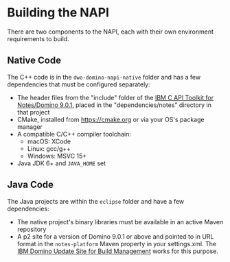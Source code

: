 # Building the NAPI

There are two components to the NAPI, each with their own environment requirements to build.

## Native Code 

The C++ code is in the `dwo-domino-napi-native` folder and has a few dependencies that must be configured separately:

* The header files from the "include" folder of the [IBM C API Toolkit for Notes/Domino 9.0.1](https://www.ibm.com/developerworks/develop/collaboration/index.html), placed in the "dependencies/notes" directory in that project
* CMake, installed from https://cmake.org or via your OS's package manager
* A compatible C/C++ compiler toolchain:
    * macOS: XCode
    * Linux: gcc/g++
    * Windows: MSVC 15+
* Java JDK 6+ and `JAVA_HOME` set

## Java Code

The Java projects are within the `eclipse` folder and have a few dependencies:

* The native project's binary libraries must be available in an active Maven repository
* A p2 site for a version of Domino 9.0.1 or above and pointed to in URL format in the `notes-platform` Maven property in your settings.xml. The [IBM Domino Update Site for Build Management](https://openntf.org/main.nsf/project.xsp?r=project/IBM%20Domino%20Update%20Site%20for%20Build%20Management) works for this purpose.